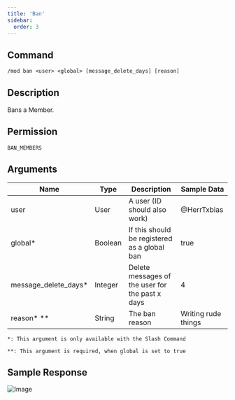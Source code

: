 ```yaml
---
title: 'Ban'
sidebar:
  order: 3
---
```


## Command
```txt
/mod ban <user> <global> [message_delete_days] [reason]
```

## Description
Bans a Member.

## Permission
`BAN_MEMBERS`

## Arguments
| Name | Type | Description | Sample Data |
| ---- | ---- | ----------- | ----------- |
| user | User | A user (ID should also work) | @HerrTxbias |
| global* | Boolean | If this should be registered as a global ban | true |
| message_delete_days* | Integer | Delete messages of the user for the past x days | 4 |
| reason* ** | String | The ban reason | Writing rude things |
`*: This argument is only available with the Slash Command`

`**: This argument is required, when global is set to true`

## Sample Response
![Image](https://cdn.utilbot.co/2021-05-28_b0cb29be-4a31-47f1-a020-340947540baf.png)
